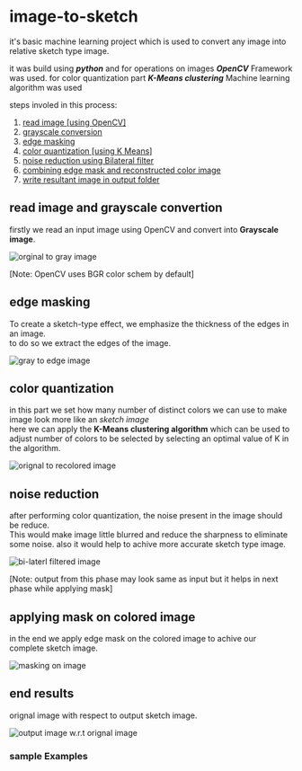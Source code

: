 # image-to-sketch
it's basic machine learning project which is used to convert any image into relative sketch type image.

it was build using ___python___ and for operations on images ___OpenCV___ Framework was used. for color quantization part ___K-Means clustering___ Machine learning algorithm was used

steps involed in this process:
1. [read image [using OpenCV]](#read-image-and-grayscale-convertion)
2. [grayscale conversion](#read-image-and-grayscale-convertion)
3. [edge masking](#color-quantization)
4. [color quantization [using K Means]](#edge-masking)
5. [noise reduction using Bilateral filter](#noise-reduction)
6. [combining edge mask and reconstructed color image](#applying-mask-on-colored-image)
7. [write resultant image in output folder](#end-results)

## read image and grayscale convertion 
firstly we read an input image using OpenCV and convert into __Grayscale image__.

![orginal to gray image](code/assets/process/oggray.png)

[Note: OpenCV uses BGR color schem by default] 
## edge masking
To create a sketch-type effect, we emphasize the thickness of the edges in an image.<br>to do so we extract the edges of the image.

![gray to edge image](code/assets/process/grayedge.png)

## color quantization 
in this part we set how many number of distinct colors we can use to make image look more like an _sketch image_ <br> here we can apply the __K-Means clustering algorithm__ which can be used to adjust number of colors to be selected by selecting an optimal value of K in the algorithm.

![orignal to recolored image](code/assets/process/ogrecolored.png)

## noise reduction 
after performing color quantization, the noise present in the image should be reduce.<br>
This would make image little blurred and reduce the sharpness to eliminate some noise. also it would help to achive more accurate sketch type image.

![bi-laterl filtered image](code/assets/process/recoloredfiltered.png)

[Note: output from this phase may look same as input but it helps in next phase while applying mask]
## applying mask on colored image
in the end we apply edge mask on the colored image to achive our complete sketch image.

![masking on image](code/assets/process/maskingoutput.png)

## end results
orignal image with respect to output sketch image.

![output image w.r.t orignal image](code/assets/process/endoutput.png)

### sample Examples  
